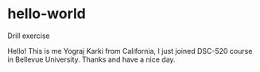# hello-world
Drill exercise

Hello!
This is me Yograj Karki from California, I just joined DSC-520 course in Bellevue University.
Thanks and have a nice day.

